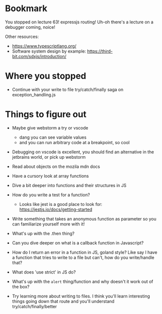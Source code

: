 # Bookmark
You stopped on lecture 63! expressjs routing!
Uh-oh there's a lecture on a debugger coming, noice!

Other resources:
- https://www.typescriptlang.org/
- Software system design by example: https://third-bit.com/sdxjs/introduction/ 

# Where you stopped
- Continue with your write to file try/catch/finally saga on exception_handling.js

# Things to figure out
- Maybe give webstorm a try or vscode
    - dang you can see variable values
    - and you can run arbitrary code at a breakpoint, so cool 
- Debugging on vscode is excellent, you should find an alternative in the jetbrains world, or pick up webstorm
- Read about objects on the mozila mdn docs
- Have a cursory look at array functions
- Dive a bit deeper into functions and their structures in JS
- How do you write a test for a function?
    - Looks like jest is a good place to look for: https://jestjs.io/docs/getting-started 
- Write something that takes an anonymous function as parameter so you can familiarize yourself more with it!
- What's up with the .then thing?
- Can you dive deeper on what is a callback function in Javascript? 

- How do I return an error in a function in JS, goland style? Like say I have a function that tries to write to a file but can't, how do you write/handle that?
- What does 'use strict' in JS do?

- What's up with the `alert` thing/function and why doesn't it work out of the box?

- Try learning more about writing to files. I think you'll learn interesting things going down that route and you'll understand try/catch/finally/better
